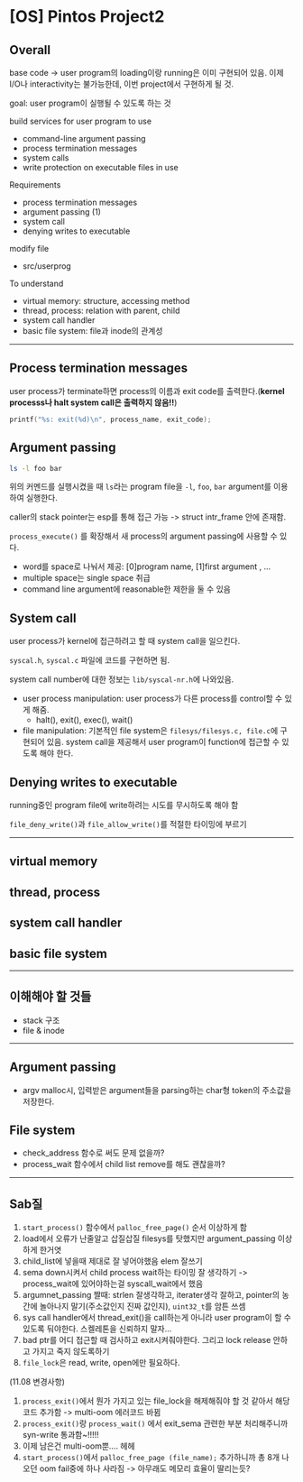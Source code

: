 # [OS] Pintos Project2

## Overall

base code -> user program의 loading이랑 running은 이미 구현되어 있음. 이제 I/O나 interactivity는 불가능한데, 이번 project에서 구현하게 될 것.

goal: user program이 실행될 수 있도록 하는 것

build services for user program to use
- command-line argument passing
- process termination messages
- system calls
- write protection on executable files in use

Requirements
- process termination messages
- argument passing (1)
- system call
- denying writes to executable

modify file
- src/userprog

To understand
- virtual memory: structure, accessing method
- thread, process: relation with parent, child
- system call handler
- basic file system: file과 inode의 관계성

<hr>

## Process termination messages

user process가 terminate하면 process의 이름과 exit code를 출력한다.(**kernel processs나 halt system call은 출력하지 않음!!**) 

```c
printf("%s: exit(%d)\n", process_name, exit_code);
```

## Argument passing

```bash
ls -l foo bar
```

위의 커멘드를 실행시켰을 때 `ls`라는 program file을 `-l`, `foo`, `bar` argument를 이용하여 실행한다.

caller의 stack pointer는 esp를 통해 접근 가능 -> struct intr_frame 안에 존재함.

`process_execute()` 를 확장해서 새 process의 argument passing에 사용할 수 있다.

- word를 space로 나눠서 제공: [0]program name, [1]first argument , ...
- multiple space는 single space 취급
- command line argument에 reasonable한 제한을 둘 수 있음

## System call

user process가 kernel에 접근하려고 할 때 system call을 일으킨다.

`syscal.h`, `syscal.c` 파일에 코드를 구현하면 됨.

system call number에 대한 정보는 `lib/syscal-nr.h`에 나와있음.

- user process manipulation: user process가 다른 process를 control할 수 있게 해줌.
    - halt(), exit(), exec(), wait()
- file manipulation: 기본적인 file system은 `filesys/filesys.c, file.c`에 구현되어 있음. system call을 제공해서 user program이 function에 접근할 수 있도록 해야 한다.

## Denying writes to executable

running중인 program file에 write하려는 시도를 무시하도록 해야 함

`file_deny_write()`과 `file_allow_write()`를 적절한 타이밍에 부르기

<hr>

## virtual memory

## thread, process

## system call handler

## basic file system

<hr>

## 이해해야 할 것들

- stack 구조
- file & inode

<hr>

## Argument passing
- argv malloc시, 입력받은 argument들을 parsing하는 char형 token의 주소값을 저장한다.

## File system
- check_address 함수로 써도 문제 없을까?
- process_wait 함수에서 child list remove를 해도 괜찮을까?

<hr>

## Sab질 

1. `start_process()` 함수에서 `palloc_free_page()` 순서 이상하게 함
2. load에서 오류가 난줄알고 삽질삽질 filesys를 탓했지만 argument_passing 이상하게 한거엿
3. child_list에 넣을때 제대로 잘 넣어야했음 elem 잘쓰기
4. sema down시켜서 child process wait하는 타이밍 잘 생각하기 -> process_wait에 있어야하는걸 syscall_wait에서 했음
5. argumnet_passing 짤때: strlen 잘생각하고, iterater생각 잘하고, pointer의 농간에 놀아나지 말기(주소값인지 진짜 값인지), `uint32_t`를 암튼 쓰셈
6. sys call handler에서 thread_exit()을 call하는게 아니라 user program이 할 수 있도록 둬야한다. 스켈레톤을 신뢰하지 말자...
7. bad ptr를 어디 접근할 때 검사하고 exit시켜줘야한다. 그리고 lock release 안하고 가지고 죽지 않도록하기
8. `file_lock`은 read, write, open에만 필요하다.

(11.08 변경사항)
1. `process_exit()`에서 뭔가 가지고 있는 file_lock을 해제해줘야 할 것 같아서 해당 코드 추가함 -> multi-oom 에러코드 바뀜
2. `process_exit()`랑 `process_wait()` 에서 exit_sema 관련한 부분 처리해주니까 syn-write 통과함~!!!!!
3. 이제 남은건 multi-oom뿐.... 헤헤
4. `start_process()`에서 `palloc_free_page (file_name);` 추가하니까 총 8개 나오던 oom fail중에 하나 사라짐 -> 아무래도 메모리 효율이 딸리는듯?